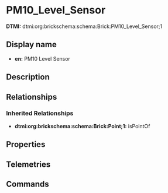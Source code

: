 # PM10_Level_Sensor
**DTMI:** dtmi:org:brickschema:schema:Brick:PM10_Level_Sensor;1
## Display name
- **en:** PM10 Level Sensor
## Description
## Relationships
### Inherited Relationships
* **dtmi:org:brickschema:schema:Brick:Point;1:** isPointOf
## Properties
## Telemetries
## Commands
